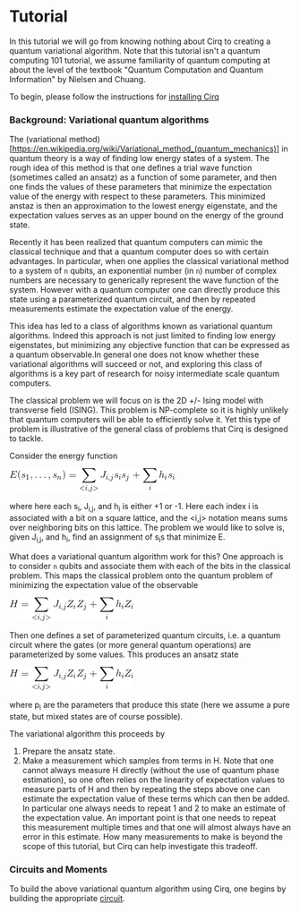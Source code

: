 # Tutorial

In this tutorial we will go from knowing nothing about Cirq to creating a
quantum variational algorithm. Note that this tutorial isn't a quantum
computing 101 tutorial, we assume familiarity of quantum computing at about
the level of the textbook "Quantum Computation and Quantum Information" by
Nielsen and Chuang.  

To begin, please follow the instructions for [installing Cirq](install.md)

### Background: Variational quantum algorithms

The (variational method)[https://en.wikipedia.org/wiki/Variational_method_(quantum_mechanics)]
in quantum theory is a way of finding low energy states of a system.
The rough idea of this method is that one defines a trial wave function
(sometimes called an ansatz) as a function of some parameter, and then
one finds the values of these parameters that minimize the expectation
value of the energy with respect to these parameters. This minimized
anstaz is then an approximation to the lowest energy eigenstate, and 
the expectation values serves as an upper bound on the energy of the
ground state.

Recently it has been realized that quantum computers can mimic the
classical technique and that a quantum computer does so with certain
advantages.  In particular, when one applies the classical variational
method to a system of `n` qubits, an exponential number (in `n`) number
of complex numbers are necessary to generically represent the 
wave function of the system.  However with a quantum computer one
can directly produce this state using a parameterized quantum
circuit, and then by repeated measurements estimate the expectation
value of the energy.

This idea has led to a class of algorithms known as variational quantum
algorithms. Indeed this approach is not just limited to finding low
energy eigenstates, but minimizing any objective function that can
be expressed as a quantum observable.In general one does not know
whether these variational algorithms will succeed or not, and exploring
this class of algorithms is a key part of research for noisy intermediate
scale quantum computers.

The classical problem we will focus on is the 2D +/- Ising model with
transverse field (ISING).  This problem is NP-complete so it is highly unlikely
that quantum computers will be able to efficiently solve it.  Yet this
type of problem is illustrative of the general class of problems that
Cirq is designed to tackle.

Consider the energy function

![Energy](resources/EnergyDef.gif)

where here each s<sub>i</sub>, J<sub>i,j</sub>, and h<sub>i</sub> is either 
+1 or -1.  Here each index i is associated with a bit on a square lattice,
and the <i,j> notation means sums over neighboring bits on this lattice.
The problem we would like to solve is, given J<sub>i,j</sub>, and h<sub>i</sub>,
find an assignment of s<sub>i</sub>s that minimize E.  

What does a variational quantum algorithm work for this? One approach is
to consider `n` qubits and associate them with each of the bits in the 
classical problem.  This maps the classical problem onto the quantum problem
of minimizing the expectation value of the observable

![Hamiltonian](resources/HamiltonianDef.gif)

Then one defines a set of parameterized quantum circuits, i.e. a 
quantum circuit where the gates (or more general quantum operations)
are parameterized by some values.  This produces an ansatz state

![State definition](resources/StateDef.gif)

where p<sub>i</sub> are the parameters that produce this state
(here we assume a pure state, but mixed states are of course
possible).

The variational algorithm this proceeds by
1. Prepare the ansatz state.
2. Make a measurement which samples from terms in H.
Note that one cannot always measure H directly (without
the use of quantum phase estimation), so one often relies
on the linearity of expectation values to measure parts of
H and then by repeating the steps above one can estimate 
the expectation value of these terms which can then be added.
In particular one always needs to repeat 1 and 2 to make
an estimate of the expectation value.  An important
point is that one needs to repeat this measurement multiple
times and that one will almost always have an error in this
estimate.  How many measurements to make is beyond the 
scope of this tutorial, but Cirq can help investigate
this tradeoff. 

### Circuits and Moments

To build the above variational quantum algorithm using Cirq, 
one begins by building the appropriate [circuit](circuit.md).
